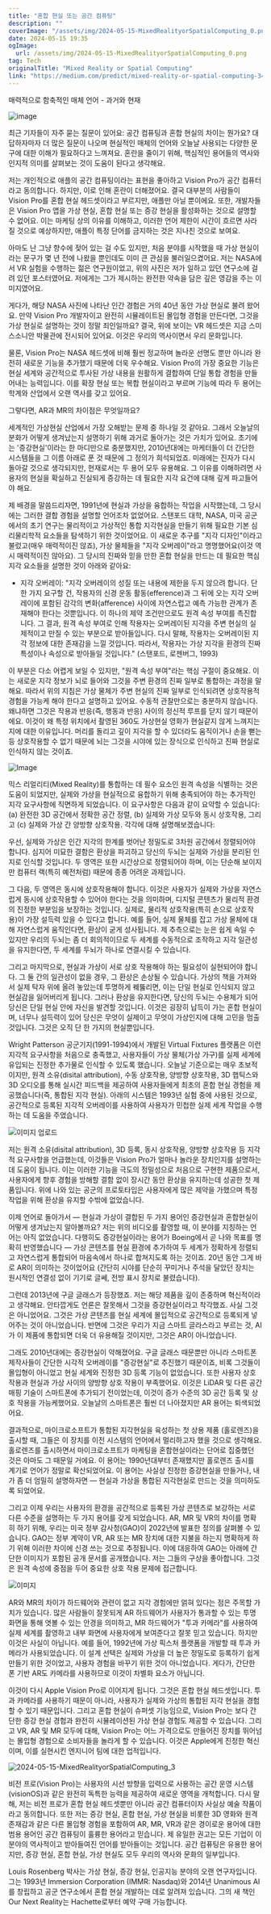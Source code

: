```yaml
---
title: "혼합 현실 또는 공간 컴퓨팅"
description: ""
coverImage: "/assets/img/2024-05-15-MixedRealityorSpatialComputing_0.png"
date: 2024-05-15 19:35
ogImage: 
  url: /assets/img/2024-05-15-MixedRealityorSpatialComputing_0.png
tag: Tech
originalTitle: "Mixed Reality or Spatial Computing"
link: "https://medium.com/predict/mixed-reality-or-spatial-computing-346e62148026"
---
```



매력적으로 함축적인 매체 언어 - 과거와 현재

![image](/assets/img/2024-05-15-MixedRealityorSpatialComputing_0.png)

최근 기자들이 자주 묻는 질문이 있어요: 공간 컴퓨팅과 혼합 현실의 차이는 뭔가요? 대답하자마자 더 많은 질문이 나오며 현실적인 매체의 언어와 오늘날 사용되는 다양한 문구에 대한 이해가 필요하다고 느껴져요. 혼란을 줄이기 위해, 핵심적인 용어들의 역사와 인지적 의미를 살펴보는 것이 도움이 된다고 생각해요.

저는 개인적으로 애플의 공간 컴퓨팅이라는 표현을 좋아하고 Vision Pro가 공간 컴퓨터라고 동의합니다. 하지만, 이로 인해 혼란이 더해졌어요. 결국 대부분의 사람들이 Vision Pro를 혼합 현실 헤드셋이라고 부르지만, 애플만 아닐 뿐이에요. 또한, 개발자들은 Vision Pro 앱을 가상 현실, 혼합 현실 또는 증강 현실을 활성화하는 것으로 설명할 수 없어요. 이는 마케팅 상의 이유를 이해하고, 이러한 언어 제한이 시간이 흐르면 사라질 것으로 예상하지만, 애플이 특정 단어를 금지하는 것은 지나친 것으로 보여요.



아마도 난 그냥 향수에 젖어 있는 걸 수도 있지만, 처음 분야를 시작했을 때 가상 현실이라는 문구가 몇 년 전에 나왔을 뿐인데도 이미 큰 관심을 불러일으켰어요. 저는 NASA에서 VR 실험을 수행하는 젊은 연구원이었고, 위의 사진은 저가 일하고 있던 연구소에 걸려 있던 포스터였어요. 저에게는 그가 제시하는 완전한 약속을 담은 깊은 영감을 주는 이미지였어요.

게다가, 해당 NASA 사진에 나타난 인간 경험은 거의 40년 동안 가상 현실로 불려 왔어요. 만약 Vision Pro 개발자이고 완전히 시뮬레이트된 몰입형 경험을 만든다면, 그것을 가상 현실로 설명하는 것이 정말 죄인일까요? 결국, 위에 보이는 VR 헤드셋은 지금 스미스소니안 박물관에 전시되어 있어요. 이것은 우리의 역사이면서 우리 문화입니다.

물론, Vision Pro는 NASA 헤드셋에 비해 훨씬 정교하며 놀라운 선명도 뿐만 아니라 완전히 새로운 기능을 추가했기 때문에 더욱 우수해요. Vision Pro의 가장 중요한 기능은 현실 세계와 공간적으로 투사된 가상 내용을 원활하게 결합하여 단일 통합 경험을 만들어내는 능력입니다. 이를 확장 현실 또는 복합 현실이라고 부르며 기능에 따라 두 용어는 학계와 산업에서 오랜 역사를 갖고 있어요.

그렇다면, AR과 MR의 차이점은 무엇일까요?



세계적인 가상현실 산업에서 가장 오해받는 문제 중 하나일 것 같아요. 그래서 오늘날의 분화가 어떻게 생겨났는지 설명하기 위해 과거로 돌아가는 것은 가치가 있어요. 초기에는 '증강현실'이라는 한 마디만으로 충분했지만, 2010년대에는 마케터들이 더 간단한 시스템들을 그 이름 아래로 푼 것 때문에 그 정의가 희석되었죠. 미래에는 진자가 다시 돌아갈 것으로 생각되지만, 현재로서는 두 용어 모두 유용해요. 그 이유를 이해하려면 사용자의 현실을 확실하고 진실되게 증강하는 데 필요한 지각 요건에 대해 깊게 파고들어야 해요.

제 배경을 말씀드리자면, 1991년에 현실과 가상을 융합하는 작업을 시작했는데, 그 당시에는 그러한 결합 경험을 설명할 언어조차 없었어요. 스탠포드 대학, NASA, 미국 공군에서의 초기 연구는 물리적이고 가상적인 통합 지각현실을 만들기 위해 필요한 기본 심리물리학적 요소들을 탐색하기 위한 것이었어요. 이 새로운 추구를 "지각 디자인"이라고 불렀고(매우 매력적이진 않죠), 가상 물체들을 "지각 오버레이"라고 명명했어요(이것 역시 매력적이진 않아요). 그 당시의 진짜와 믿을 만한 혼합 현실을 만드는 데 필요한 핵심 지각 요소들을 설명한 것이 아래와 같아요:

- 지각 오버레이: "지각 오버레이의 성질 또는 내용에 제한을 두지 않으려 합니다. 단 한 가지 요구할 건, 작용자의 신경 운동 활동(efference)과 그 뒤에 오는 지각 오버레이에 포함된 감각의 변화(afference) 사이에 자연스럽고 예측 가능한 관계가 존재해야 한다는 것뿐입니다. 이 하나의 제약 조건만으로도 원격 속성 부여를 촉진합니다. 그 결과, 원격 속성 부여로 인해 작용자는 오버레이된 지각을 주변 현실의 실제적이고 만질 수 있는 부분으로 받아들입니다. 다시 말해, 작용자는 오버레이된 지각 정보에 대한 존재감을 느낄 것입니다. 따라서, 작용자는 가상 지각을 환경의 진짜 특성이나 속성으로 받아들일 것입니다." (스탠포드, 로젠버그, 1993)

이 부분은 다소 어렵게 보일 수 있지만, "원격 속성 부여"라는 핵심 구절이 중요해요. 이는 새로운 지각 정보가 뇌로 들어와 그것을 주변 환경의 진짜 일부로 통합하는 과정을 말해요. 따라서 위의 지침은 가상 물체가 주변 현실의 진짜 일부로 인식되려면 상호작용적 경험을 가능케 해야 한다고 설명하고 있어요. 수동적 관찰만으로는 충분하지 않습니다. 왜냐하면 그것은 작용과 반응(즉, 행동과 반응) 사이의 정신적 루프를 닫지 않기 때문이에요. 이것이 왜 특정 위치에서 촬영된 360도 가상현실 영화가 현실같지 않게 느껴지는지에 대한 이유입니다. 머리를 돌리고 깊이 지각을 할 수 있더라도 움직이거나 손을 뻗는 등 상호작용할 수 없기 때문에 뇌는 그것을 시야에 있는 장식으로 인식하고 진짜 현실로 인식하지 않는 것이죠.



![Image](/assets/img/2024-05-15-MixedRealityorSpatialComputing_1.png)

믹스 리얼리티(Mixed Reality)를 통합하는 데 필수 요소인 원격 속성을 식별하는 것은 도움이 되었지만, 실제와 가상을 현실적으로 융합하기 위해 충족되어야 하는 추가적인 지각 요구사항에 직면하게 되었습니다. 이 요구사항은 다음과 같이 요약할 수 있습니다: (a) 완전한 3D 공간에서 정확한 공간 정렬, (b) 실제와 가상 모두와 동시 상호작용, 그리고 (c) 실제와 가상 간 양방향 상호작용. 각각에 대해 설명해보겠습니다:

우선, 실제와 가상은 인간 지각의 한계를 벗어난 정밀도로 3차원 공간에서 정렬되어야 합니다. 심지어 미묘한 결함은 환상을 파괴하고 당신의 두뇌는 실제와 가상을 분리된 인지로 인식할 것입니다. 두 영역은 또한 시간상으로 정렬되어야 하며, 이는 단순해 보이지만 컴퓨터 랙(특히 예전처럼) 때문에 종종 어려운 과제입니다.

그 다음, 두 영역은 동시에 상호작용해야 합니다. 이것은 사용자가 실제와 가상을 자연스럽게 동시에 상호작용할 수 있어야 한다는 것을 의미하며, 디지털 콘텐츠가 물리적 환경의 진정한 부분임을 보장하는 것입니다. 실제로, 물리적 상호작용(특히 손으로 상호작용)이 가장 설득력 있을 수 있다고 합니다. 예를 들어, 실제 물체를 잡고 가상 물체에 대해 자연스럽게 움직인다면, 환상이 굳게 성사됩니다. 제 추측으로는 눈은 쉽게 속일 수 있지만 우리의 두뇌는 좀 더 회의적이므로 두 세계를 수동적으로 조작하고 지각 일관성을 유지한다면, 두 세계를 두뇌가 하나로 연결시킬 수 있습니다.



그리고 마지막으로, 현실과 가상이 서로 상호 작용해야 하는 필요성이 실현되어야 합니다. 그 둘 간의 일관성이 없을 경우, 그 환상은 손상될 수 있습니다. 가상의 책을 가져와서 실제 탁자 위에 올려 놓았는데 투명하게 꿰뚫리면, 이는 단일 현실로 인식되지 않고 현실감을 잃어버리게 됩니다. 그러나 환상을 유지한다면, 당신의 두뇌는 수용체가 되어 당신은 단일 현실 안에 자신을 발견할 것입니다. 이것은 굉장히 납득이 가는 혼합 현실이며, 너무나 설득력이 있어 당신은 무엇이 실제이고 무엇이 가상인지에 대해 고민을 멈출 것입니다. 그것은 오직 단 한 가지의 현실뿐입니다.

Wright Patterson 공군기지(1991-1994)에서 개발된 Virtual Fixtures 플랫폼은 이런 지각적 요구사항을 처음으로 충족했고, 사용자들이 가상 물체(가상 가구)를 실제 세계에 유입되는 진정한 추가물로 인식할 수 있도록 했습니다. 오늘날 기준으로는 매우 초보적이지만, 원격 소유(disital attribution), 수동 상호작용, 양방향 상호작용, 3D 햅틱스와 3D 오디오를 통해 실시간 피드백을 제공하여 사용자들에게 최초의 혼합 현실 경험을 제공했습니다(즉, 통합된 지각 현실). 아래의 시스템은 1993년 실험 중에 사용된 것으로, 공간적으로 등록된 지각적 오버레이를 사용하여 사용자가 민첩한 실제 세계 작업을 수행하는 데 도움을 주었습니다.

![이미지 업로드](https://miro.medium.com/v2/resize:fit:554/1*MurjNHOuRJQ6pnkIYD3_9w.gif)

저는 원격 소유(disital attribution), 3D 등록, 동시 상호작용, 양방향 상호작용 등 지각적 요구사항을 언급했는데, 이것들은 Vision Pro가 얼마나 놀라운 장치인지를 설명하는 데 도움이 됩니다. 이는 이러한 기능을 극도의 정밀성으로 처음으로 구현한 제품으로서, 사용자에게 향후 경험을 방해할 결함 없이 장시간 동안 환상을 유지하는데 성공한 첫 제품입니다. 위에 나와 있는 공군의 프로토타입은 사용자에게 많은 제약을 가했으며 특정 작업을 위해 환상을 유지할 수밖에 없었습니다.



이제 언어로 돌아가서 — 현실과 가상이 결합된 두 가지 용어인 증강현실과 혼합현실이 어떻게 생겨났는지 알아볼까요? 저는 위의 비디오를 촬영할 때, 이 분야를 지칭하는 언어는 아직 없었습니다. 다행히도 증강현실이라는 용어가 Boeing에서 곧 나와 목표를 명확히 반영했습니다 — 가상 콘텐츠를 현실 환경에 추가하여 두 세계가 정확하게 정렬되고 자연스럽게 통합되어 마음속에서 하나로 합쳐지도록 하는 것이죠. 20년 동안 그게 바로 AR이 의미하는 것이었어요 (간단히 시야를 단순히 꾸미거나 주석을 달았던 장치는 원시적인 연결성 없이 기기로 글쎄, 전방 표시 장치로 불렸습니다).

그런데 2013년에 구글 글래스가 등장했죠. 저는 해당 제품을 깊이 존중하며 혁신적이라고 생각해요. 안타깝게도 언론은 잘못해서 그것을 증강현실이라고 착각했죠. 사실 그것은 아니었어요. 그것은 가상 콘텐츠를 현실 세계에 몰입적으로 공간적으로 등록되게 넣어주는 것이 아니었습니다. 반면에 그것은 우리가 지금 스마트 글라스라고 부르는 것, AI가 이 제품에 통합되면 더욱 더 유용해질 것이지만, 그것은 AR이 아니었습니다.

그래도 2010년대에는 증강현실이 약해졌어요. 구글 글래스 때문뿐만 아니라 스마트폰 제작사들이 간단한 시각적 오버레이를 "증강현실"로 추진했기 때문이죠, 비록 그것들이 몰입형이 아니었고 현실 세계와 진정한 3D 등록 기능이 없었습니다. 또한 사용자 상호 작용과 현실과 가상 사이의 양방향 상호 작용이 부족했어요. 이것은 LiDAR 및 다른 공간 매핑 기술이 스마트폰에 추가되기 전이었는데, 이것이 증가 수준의 3D 공간 등록 및 상호 작용을 가능케했어요. 오늘날의 스마트폰은 훨씬 더 나아졌지만 AR 용어는 퇴색되었어요.

결과적으로, 마이크로소프트가 통합된 지각현실을 육성하는 첫 상용 제품 (홀로렌즈)을 출시할 때, 그들은 이 장치를 이전 시스템의 언어에서 멀리하고자 했을 것으로 생각해요. 홀로렌즈를 출시하면서 마이크로소프트가 마케팅을 혼합현실이라는 단어로 집중했던 것은 아마도 그 때문일 거에요. 이 용어는 1990년대부터 존재했지만 홀로렌즈 출시를 계기로 언어가 정말로 확산되었어요. 이 용어는 사실상 진정한 증강현실을 만들거나, 내가 좀 더 엄밀히 설명하자면 — 현실과 가상을 통합된 지각현실로 만드는 것을 의미하도록 되었어요.



그리고 이제 우리는 사용자의 환경을 공간적으로 등록된 가상 콘텐츠로 보강하는 서로 다른 수준을 설명하는 두 가지 용어를 갖게 되었습니다. AR, MR 및 VR의 차이를 명확히 하기 위해, 우리는 미국 정부 감사청(GAO)이 2022년에 발표한 정의를 살펴볼 수 있습니다. GAO는 정부 계약이 VR, AR 또는 MR 장치에 대한 지불을 하는지 명확하게 하기 위해 이러한 차이에 신경 쓰는 것으로 추정됩니다. 이에 대응하여 GAO는 아래에 간단한 이미지가 포함된 공개 문서를 공개했습니다. 저는 그들의 구상을 좋아합니다. 그것은 원격 속성에 중점을 두어 중요한 상호 작용 문제에 접근합니다.

![이미지](/assets/img/2024-05-15-MixedRealityorSpatialComputing_2.png)

AR와 MR의 차이가 하드웨어와 관련이 없고 지각 경험에만 얽혀 있다는 점은 주목할 가치가 있습니다. 많은 사람들이 잘못되게 AR 하드웨어가 사용자가 통과할 수 있는 투명 화면을 통해 엿볼 수 있는 안경을 의미하고, MR 하드웨어가 "투과 카메라"를 사용하여 실제 세계를 촬영하고 내부 화면에 사용자에게 보여준다고 잘못 믿고 있습니다. 하지만 이것은 사실이 아닙니다. 예를 들어, 1992년에 가상 픽스처 플랫폼을 개발할 때 투과 카메라가 사용되었습니다. 이 설계 선택은 실제와 가상을 더 높은 정밀도로 등록하기 쉽게 만들기 위한 것이었고, 사용자 경험을 바꾸기 위한 것이 아니었습니다. 게다가, 간단한 폰 기반 AR도 카메라를 사용하므로 이것이 차별화 요소가 아닙니다.

이것이 다시 Apple Vision Pro로 이어지게 됩니다. 그것은 혼합 현실 헤드셋입니다. 투과 카메라를 사용하기 때문이 아니라, 사용자가 실제와 가상의 통합된 지각 현실을 경험할 수 있기 때문입니다. 그리고 혼합 현실이 슈퍼셋 기능임으로, Vision Pro는 보다 간단한 증강 현실 경험과 완전히 시뮬레이션된 가상 현실 경험도 제공할 수 있습니다. 그리고 VR, AR 및 MR 모두에 대해, Vision Pro는 어느 가격으로도 만들어진 장치를 뛰어넘는 몰입형 경험으로 소비자들을 놀라게 할 수 있습니다. 이것은 Apple에게 진정한 혁신이며, 이를 실현시킨 엔지니어 팀에 대한 업적입니다.



![2024-05-15-MixedRealityorSpatialComputing_3](/assets/img/2024-05-15-MixedRealityorSpatialComputing_3.png)

비전 프로(Vision Pro)는 사용자의 시선 방향을 입력으로 사용하는 공간 운영 시스템(visionOS)과 같은 완전히 독특한 능력을 제공하여 새로운 영역을 개척합니다. 다시 말해, 저는 비전 프로가 혼합 현실 헤드셋뿐만 아니라 공간 컴퓨터이자 사실상 예술 작품이라고 동의합니다. 또한 저는 증강 현실, 혼합 현실, 가상 현실을 비롯한 3D 영화와 원격 존재감과 같은 다른 몰입형 경험을 포함하여 AR, MR, VR과 같은 경이로운 용어에 대한 범용 용어인 공간 컴퓨팅이 훌륭한 용어라고 믿습니다. 제 유일한 권고는 모든 기업이 이 분야의 역사적이고 받아들여진 언어를 받아들이는 것입니다. 공간 컴퓨팅은 유용한 용어지만, 증강 현실, 혼합 현실, 가상 현실도 모두 우리의 역사와 문화의 일부입니다.

Louis Rosenberg 박사는 가상 현실, 증강 현실, 인공지능 분야의 오랜 연구자입니다. 그는 1993년 Immersion Corporation (IMMR: Nasdaq)와 2014년 Unanimous AI를 창립하고 공군 연구소에서 혼합 현실 개발하는 데로 알려져 있습니다. 그의 새 책인 Our Next Reality는 Hachette로부터 예약 구매 가능합니다.